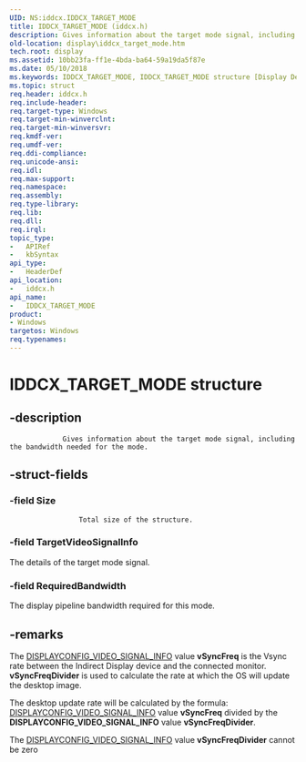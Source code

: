 ```yaml
---
UID: NS:iddcx.IDDCX_TARGET_MODE
title: IDDCX_TARGET_MODE (iddcx.h)
description: Gives information about the target mode signal, including the bandwidth needed for the mode.
old-location: display\iddcx_target_mode.htm
tech.root: display
ms.assetid: 10bb23fa-ff1e-4bda-ba64-59a19da5f87e
ms.date: 05/10/2018
ms.keywords: IDDCX_TARGET_MODE, IDDCX_TARGET_MODE structure [Display Devices], display.iddcx_target_mode, iddcx/IDDCX_TARGET_MODE
ms.topic: struct
req.header: iddcx.h
req.include-header: 
req.target-type: Windows
req.target-min-winverclnt: 
req.target-min-winversvr: 
req.kmdf-ver: 
req.umdf-ver: 
req.ddi-compliance: 
req.unicode-ansi: 
req.idl: 
req.max-support: 
req.namespace: 
req.assembly: 
req.type-library: 
req.lib: 
req.dll: 
req.irql: 
topic_type:
-	APIRef
-	kbSyntax
api_type:
-	HeaderDef
api_location:
-	iddcx.h
api_name:
-	IDDCX_TARGET_MODE
product:
- Windows
targetos: Windows
req.typenames: 
---
```


# IDDCX_TARGET_MODE structure


## -description



                 Gives information about the target mode signal, including the bandwidth needed for the mode.
             


## -struct-fields




### -field Size


                     Total size of the structure.
                 


### -field TargetVideoSignalInfo

The details of the target mode signal. 
                 


### -field RequiredBandwidth

The display pipeline bandwidth required for this mode.
                 


## -remarks



The <a href="https://msdn.microsoft.com/library/windows/hardware/ff554007">DISPLAYCONFIG_VIDEO_SIGNAL_INFO</a> value <b>vSyncFreq</b> is the Vsync rate between the Indirect Display device and the connected monitor.  <b>vSyncFreqDivider</b> is used to calculate the rate at which the OS will update the desktop image.

The desktop update rate will be calculated by the formula: <a href="https://msdn.microsoft.com/library/windows/hardware/ff554007">DISPLAYCONFIG_VIDEO_SIGNAL_INFO</a> value <b>vSyncFreq</b>  divided by the <b>DISPLAYCONFIG_VIDEO_SIGNAL_INFO</b> value <b>vSyncFreqDivider</b>. 

The <a href="https://msdn.microsoft.com/library/windows/hardware/ff554007">DISPLAYCONFIG_VIDEO_SIGNAL_INFO</a>  value <b>vSyncFreqDivider</b> cannot be zero



